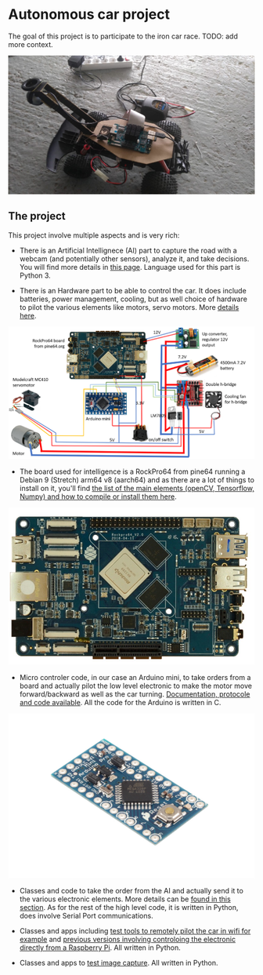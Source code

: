 # Autonomous car project

The goal of this project is to participate to the iron car race.
TODO: add more context.

![car](/AutonomousCar/docs/car.jpg)

## The project

This project involve multiple aspects and is very rich:

- There is an Artificial Intellignece (AI) part to capture the road with a webcam (and potentially other sensors), analyze it, and take decisions. You will find more details in [this page](ai.md). Language used for this part is Python 3.

- There is an Hardware part to be able to control the car. It does include batteries, power management, cooling, but as well choice of hardware to pilot the various elements like motors, servo motors. More [details here](electronic.md).

![schema](/AutonomousCar/docs/schema.png)

- The board used for intelligence is a RockPro64 from pine64 running a Debian 9 (Stretch) arm64 v8 (aarch64) and as there are a lot of things to install on it, you'll find [the list of the main elements (openCV, Tensorflow, Numpy) and how to compile or install them here](software.md).

![rockpro64](/AutonomousCar/docs/ROCKPro64_slide.jpg)

- Micro controler code, in our case an Arduino mini, to take orders from a board and actually pilot the low level electronic to make the motor move forward/backward as well as the car turning. [Documentation, protocole and code available](/ArduinoControl/readme.md). All the code for the Arduino is written in C.

![arduino](/AutonomousCar/docs/arduino.jpg)

- Classes and code to take the order from the AI and actually send it to the various electronic elements. More details can be [found in this section](/AutonomousCar/PythonSerialControl/readme.md). As for the rest of the high level code, it is written in Python, does involve Serial Port communications.

- Classes and apps including [test tools to remotely pilot the car in wifi for example](/AutonomousCar/PythonSerialControl/Webcontrol.py) and [previous versions involving controloing the electronic directly from a Raspberry Pi](/AutonomousCar/RaspberryPiControl/readme.md). All written in Python.

- Classes and apps to [test image capture](/AutonomousCar/ImageWeb). All written in Python.
